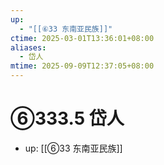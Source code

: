 ```yaml
---
up:
  - "[[⑥33 东南亚民族]]"
ctime: 2025-03-01T13:36:01+08:00
aliases:
  - 岱人
mtime: 2025-09-09T12:37:05+08:00
---
```


# ⑥333.5 岱人

- up: [[⑥33 东南亚民族]]
